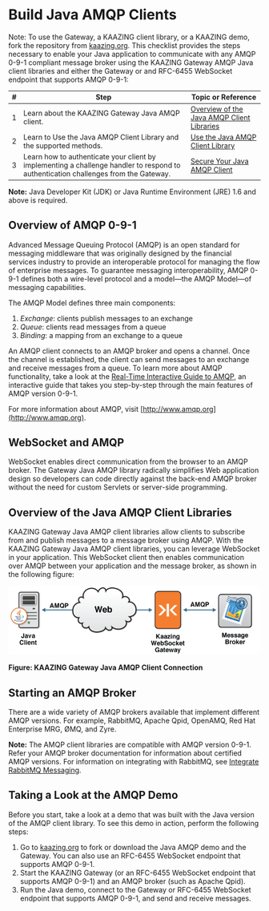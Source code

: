 Build Java AMQP Clients
=======================

Note: To use the Gateway, a KAAZING client library, or a KAAZING demo, fork the repository from [kaazing.org](http://kaazing.org).
This checklist provides the steps necessary to enable your Java application to communicate with any AMQP 0-9-1 compliant message broker using the KAAZING Gateway AMQP Java client libraries and either the Gateway or and RFC-6455 WebSocket endpoint that supports AMQP 0-9-1:

| \#  | Step                                                                                                                                   | Topic or Reference                                              |
|-----|----------------------------------------------------------------------------------------------------------------------------------------|-----------------------------------------------------------------|
| 1   | Learn about the KAAZING Gateway Java AMQP client.                                                                                 | [Overview of the Java AMQP Client Libraries](#overview-of-the-java-amqp-client-libraries)         |
| 2   | Learn to Use the Java AMQP Client Library and the supported methods.                                                                   | [Use the Java AMQP Client Library](p_dev_java_client_amqp.md) |
| 3   | Learn how to authenticate your client by implementing a challenge handler to respond to authentication challenges from the Gateway. | [Secure Your Java AMQP Client](p_dev_java_secure.md)          |

**Note:** Java Developer Kit (JDK) or Java Runtime Environment (JRE) 1.6 and above is required.

Overview of AMQP 0-9-1
----------------------

Advanced Message Queuing Protocol (AMQP) is an open standard for messaging middleware that was originally designed by the financial services industry to provide an interoperable protocol for managing the flow of enterprise messages. To guarantee messaging interoperability, AMQP 0-9-1 defines both a wire-level protocol and a model—the AMQP Model—of messaging capabilities.

The AMQP Model defines three main components:

1.  *Exchange*: clients publish messages to an exchange
2.  *Queue*: clients read messages from a queue
3.  *Binding*: a mapping from an exchange to a queue

An AMQP client connects to an AMQP broker and opens a channel. Once the channel is established, the client can send messages to an exchange and receive messages from a queue. To learn more about AMQP functionality, take a look at the [Real-Time Interactive Guide to AMQP](../guide-amqp.md), an interactive guide that takes you step-by-step through the main features of AMQP version 0-9-1.

For more information about AMQP, visit [http://www.amqp.org](http://www.amqp.org).

WebSocket and AMQP
------------------

WebSocket enables direct communication from the browser to an AMQP broker. The Gateway Java AMQP library radically simplifies Web application design so developers can code directly against the back-end AMQP broker without the need for custom Servlets or server-side programming.

Overview of the Java AMQP Client Libraries
------------------------------------------

KAAZING Gateway Java AMQP client libraries allow clients to subscribe from and publish messages to a message broker using AMQP. With the KAAZING Gateway Java AMQP client libraries, you can leverage WebSocket in your application. This WebSocket client then enables communication over AMQP between your application and the message broker, as shown in the following figure:

![](images/f-amqp-web-java-client-web.png)

**Figure: KAAZING Gateway Java AMQP Client Connection**

Starting an AMQP Broker
-----------------------

There are a wide variety of AMQP brokers available that implement different AMQP versions. For example, RabbitMQ, Apache Qpid, OpenAMQ, Red Hat Enterprise MRG, ØMQ, and Zyre. </span>

**Note:** The AMQP client libraries are compatible with AMQP version 0-9-1. Refer your AMQP broker documentation for information about certified AMQP versions.
For information on integrating with RabbitMQ, see [Integrate RabbitMQ Messaging](../integration-amqp/p_amqp_integrate_rabbitmq.md).

Taking a Look at the AMQP Demo
------------------------------

Before you start, take a look at a demo that was built with the Java version of the AMQP client library. To see this demo in action, perform the following steps:

1.  Go to [kaazing.org](http://kaazing.org) to fork or download the Java AMQP demo and the Gateway. You can also use an RFC-6455 WebSocket endpoint that supports AMQP 0-9-1.
2.  Start the KAAZING Gateway (or an RFC-6455 WebSocket endpoint that supports AMQP 0-9-1) and an AMQP broker (such as Apache Qpid).
3.  Run the Java demo, connect to the Gateway or RFC-6455 WebSocket endpoint that supports AMQP 0-9-1, and send and receive messages.
